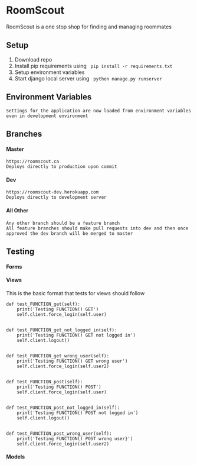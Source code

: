 # RoomScout
RoomScout is a one stop shop for finding and managing roommates


## Setup
1. Download repo
2. Install pip requirements using ``` pip install -r requirements.txt```
3. Setup environment variables
4. Start django local server using ``` python manage.py runserver```

## Environment Variables
    Settings for the application are now loaded from environment variables even in development environment

## Branches
#### Master
    https://roomscout.ca
    Deploys directly to production upon commit
#### Dev
    https://roomscout-dev.herokuapp.com
    Deploys directly to development server

#### All Other
    Any other branch should be a feature branch
    All feature branches should make pull requests into dev and then once approved the dev branch will be merged to master
    
## Testing
#### Forms


#### Views
This is the basic format that tests for views should follow

```
def test_FUNCTION_get(self):
	print('Testing FUNCTION() GET')
	self.client.force_login(self.user)


def test_FUNCTION_get_not_logged_in(self):
	print('Testing FUNCTION() GET not logged in')
	self.client.logout()


def test_FUNCTION_get_wrong_user(self):
	print('Testing FUNCTION() GET wrong user')
	self.client.force_login(self.user2)


def test_FUNCTION_post(self):
	print('Testing FUNCTION() POST')
	self.client.force_login(self.user)


def test_FUNCTION_post_not_logged_in(self):
	print('Testing FUNCTION() POST not logged in')
	self.client.logout()


def test_FUNCTION_post_wrong_user(self):
	print('Testing FUNCTION() POST wrong user}')
	self.client.force_login(self.user2)
```
#### Models

